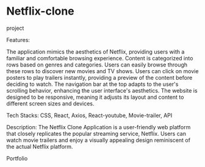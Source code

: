 # Netflix-clone
 project

 Features:

The application mimics the aesthetics of Netflix, providing users with a familiar and comfortable browsing experience.
Content is categorized into rows based on genres and categories. Users can easily browse through these rows to discover new movies and TV shows.
Users can click on movie posters to play trailers instantly, providing a preview of the content before deciding to watch.
The navigation bar at the top adapts to the user's scrolling behavior, enhancing the user interface's aesthetics.
The website is designed to be responsive, meaning it adjusts its layout and content to different screen sizes and devices.

Tech Stacks:  CSS, React, Axios, React-youtube, Movie-trailer, API

Description: The Netflix Clone Application is a user-friendly web platform that closely replicates the popular streaming service, Netflix. Users can watch movie trailers and enjoy a visually appealing design reminiscent of the actual Netflix platform.

Portfolio

